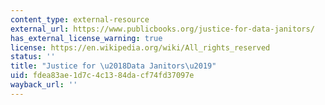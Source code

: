 ```yaml
---
content_type: external-resource
external_url: https://www.publicbooks.org/justice-for-data-janitors/
has_external_license_warning: true
license: https://en.wikipedia.org/wiki/All_rights_reserved
status: ''
title: "Justice for \u2018Data Janitors\u2019"
uid: fdea83ae-1d7c-4c13-84da-cf74fd37097e
wayback_url: ''
---
```

